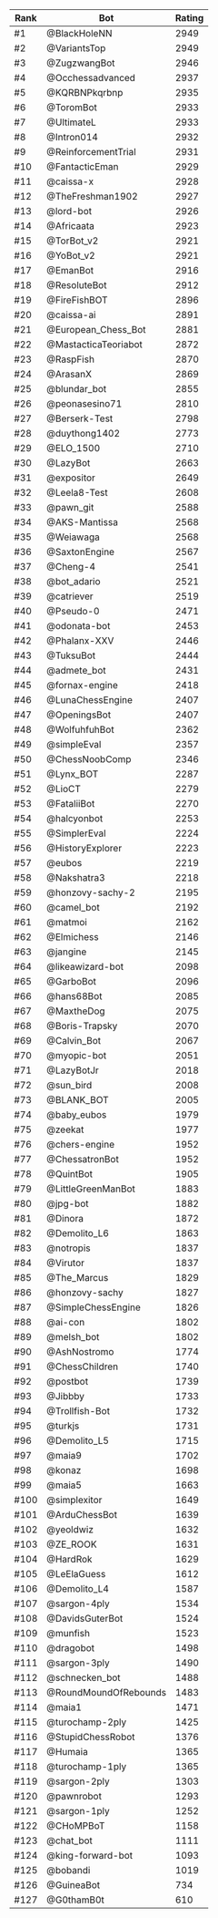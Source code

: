 Rank|Bot|Rating
---|---|---
#1|@BlackHoleNN|2949
#2|@VariantsTop|2949
#3|@ZugzwangBot|2946
#4|@Occhessadvanced|2937
#5|@KQRBNPkqrbnp|2935
#6|@ToromBot|2933
#7|@UltimateL|2933
#8|@Intron014|2932
#9|@ReinforcementTrial|2931
#10|@FantacticEman|2929
#11|@caissa-x|2928
#12|@TheFreshman1902|2927
#13|@lord-bot|2926
#14|@Africaata|2923
#15|@TorBot_v2|2921
#16|@YoBot_v2|2921
#17|@EmanBot|2916
#18|@ResoluteBot|2912
#19|@FireFishBOT|2896
#20|@caissa-ai|2891
#21|@European_Chess_Bot|2881
#22|@MastacticaTeoriabot|2872
#23|@RaspFish|2870
#24|@ArasanX|2869
#25|@blundar_bot|2855
#26|@peonasesino71|2810
#27|@Berserk-Test|2798
#28|@duythong1402|2773
#29|@ELO_1500|2710
#30|@LazyBot|2663
#31|@expositor|2649
#32|@Leela8-Test|2608
#33|@pawn_git|2588
#34|@AKS-Mantissa|2568
#35|@Weiawaga|2568
#36|@SaxtonEngine|2567
#37|@Cheng-4|2541
#38|@bot_adario|2521
#39|@catriever|2519
#40|@Pseudo-0|2471
#41|@odonata-bot|2453
#42|@Phalanx-XXV|2446
#43|@TuksuBot|2444
#44|@admete_bot|2431
#45|@fornax-engine|2418
#46|@LunaChessEngine|2407
#47|@OpeningsBot|2407
#48|@WolfuhfuhBot|2362
#49|@simpleEval|2357
#50|@ChessNoobComp|2346
#51|@Lynx_BOT|2287
#52|@LioCT|2279
#53|@FataliiBot|2270
#54|@halcyonbot|2253
#55|@SimplerEval|2224
#56|@HistoryExplorer|2223
#57|@eubos|2219
#58|@Nakshatra3|2218
#59|@honzovy-sachy-2|2195
#60|@camel_bot|2192
#61|@matmoi|2162
#62|@Elmichess|2146
#63|@jangine|2145
#64|@likeawizard-bot|2098
#65|@GarboBot|2096
#66|@hans68Bot|2085
#67|@MaxtheDog|2075
#68|@Boris-Trapsky|2070
#69|@Calvin_Bot|2067
#70|@myopic-bot|2051
#71|@LazyBotJr|2018
#72|@sun_bird|2008
#73|@BLANK_BOT|2005
#74|@baby_eubos|1979
#75|@zeekat|1977
#76|@chers-engine|1952
#77|@ChessatronBot|1952
#78|@QuintBot|1905
#79|@LittleGreenManBot|1883
#80|@jpg-bot|1882
#81|@Dinora|1872
#82|@Demolito_L6|1863
#83|@notropis|1837
#84|@Virutor|1837
#85|@The_Marcus|1829
#86|@honzovy-sachy|1827
#87|@SimpleChessEngine|1826
#88|@ai-con|1802
#89|@melsh_bot|1802
#90|@AshNostromo|1774
#91|@ChessChildren|1740
#92|@postbot|1739
#93|@Jibbby|1733
#94|@Trollfish-Bot|1732
#95|@turkjs|1731
#96|@Demolito_L5|1715
#97|@maia9|1702
#98|@konaz|1698
#99|@maia5|1663
#100|@simplexitor|1649
#101|@ArduChessBot|1639
#102|@yeoldwiz|1632
#103|@ZE_ROOK|1631
#104|@HardRok|1629
#105|@LeElaGuess|1612
#106|@Demolito_L4|1587
#107|@sargon-4ply|1534
#108|@DavidsGuterBot|1524
#109|@munfish|1523
#110|@dragobot|1498
#111|@sargon-3ply|1490
#112|@schnecken_bot|1488
#113|@RoundMoundOfRebounds|1483
#114|@maia1|1471
#115|@turochamp-2ply|1425
#116|@StupidChessRobot|1376
#117|@Humaia|1365
#118|@turochamp-1ply|1365
#119|@sargon-2ply|1303
#120|@pawnrobot|1293
#121|@sargon-1ply|1252
#122|@CHoMPBoT|1158
#123|@chat_bot|1111
#124|@king-forward-bot|1093
#125|@bobandi|1019
#126|@GuineaBot|734
#127|@G0thamB0t|610
